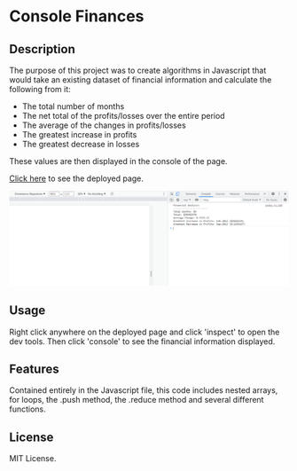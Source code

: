 # Console Finances

## Description

The purpose of this project was to create algorithms in Javascript that would take an existing dataset of financial information and calculate the following from it:
- The total number of months
- The net total of the profits/losses over the entire period
- The average of the changes in profits/losses
- The greatest increase in profits
- The greatest decrease in losses

These values are then displayed in the console of the page.

[Click here](https://codenamehaylz.github.io/Console-Finances/) to see the deployed page.

![Screenshot of deployed page console log](images/FinancialAnScreenshot.png)

## Usage

Right click anywhere on the deployed page and click 'inspect' to open the dev tools. Then click 'console' to see the financial information displayed.

## Features

Contained entirely in the Javascript file, this code includes nested arrays, for loops, the .push method, the .reduce method and several different functions.

## License

MIT License.